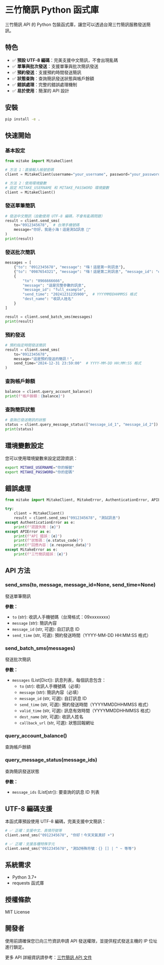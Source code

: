 # 三竹簡訊 Python 函式庫

三竹簡訊 API 的 Python 包裝函式庫，讓您可以透過台灣三竹簡訊服務發送簡訊。

## 特色

- ✅ **預設 UTF-8 編碼**：完美支援中文簡訊，不會出現亂碼
- ✅ **單筆與批次發送**：支援單筆與批次簡訊發送
- ✅ **預約發送**：支援預約時間發送簡訊
- ✅ **狀態查詢**：查詢簡訊發送狀態與帳戶餘額
- ✅ **錯誤處理**：完整的錯誤處理機制
- ✅ **易於使用**：簡潔的 API 設計

## 安裝

```bash
pip install -e .
```

## 快速開始

### 基本設定

```python
from mitake import MitakeClient

# 方法 1：直接輸入帳號密碼
client = MitakeClient(username="your_username", password="your_password")

# 方法 2：使用環境變數
# 設定 MITAKE_USERNAME 和 MITAKE_PASSWORD 環境變數
client = MitakeClient()
```

### 發送單筆簡訊

```python
# 發送中文簡訊（自動使用 UTF-8 編碼，不會有亂碼問題）
result = client.send_sms(
    to="0912345678",  # 台灣手機號碼
    message="你好，我是小海！這是測試訊息 🎉"
)
print(result)
```

### 發送批次簡訊

```python
messages = [
    {"to": "0912345678", "message": "嗨！這是第一則訊息"},
    {"to": "0987654321", "message": "嗨！這是第二則訊息", "message_id": "custom_id_1"},
    {
        "to": "0966666666", 
        "message": "這是完整參數的訊息",
        "message_id": "full_example",
        "send_time": "20241231235900",  # YYYYMMDDHHMMSS 格式
        "dest_name": "收訊人姓名"
    }
]

result = client.send_batch_sms(messages)
print(result)
```

### 預約發送

```python
# 預約指定時間發送簡訊
result = client.send_sms(
    to="0912345678",
    message="這是預約發送的簡訊！",
    send_time="2024-12-31 23:59:00"  # YYYY-MM-DD HH:MM:SS 格式
)
```

### 查詢帳戶餘額

```python
balance = client.query_account_balance()
print(f"帳戶餘額：{balance}")
```

### 查詢簡訊狀態

```python
# 查詢已發送簡訊的狀態
status = client.query_message_status(["message_id_1", "message_id_2"])
print(status)
```

## 環境變數設定

您可以使用環境變數來設定認證資訊：

```bash
export MITAKE_USERNAME="你的帳號"
export MITAKE_PASSWORD="你的密碼"
```

## 錯誤處理

```python
from mitake import MitakeClient, MitakeError, AuthenticationError, APIError

try:
    client = MitakeClient()
    result = client.send_sms("0912345678", "測試訊息")
except AuthenticationError as e:
    print(f"認證失敗：{e}")
except APIError as e:
    print(f"API 錯誤：{e}")
    print(f"狀態碼：{e.status_code}")
    print(f"回應內容：{e.response_data}")
except MitakeError as e:
    print(f"三竹簡訊錯誤：{e}")
```

## API 方法

### send_sms(to, message, message_id=None, send_time=None)
發送單筆簡訊

**參數：**
- `to` (str): 收訊人手機號碼（台灣格式：09xxxxxxxx）
- `message` (str): 簡訊內容
- `message_id` (str, 可選): 自訂訊息 ID
- `send_time` (str, 可選): 預約發送時間（YYYY-MM-DD HH:MM:SS 格式）

### send_batch_sms(messages)
發送批次簡訊

**參數：**
- `messages` (List[Dict]): 訊息列表，每個訊息包含：
  - `to` (str): 收訊人手機號碼（必填）
  - `message` (str): 簡訊內容（必填）
  - `message_id` (str, 可選): 自訂訊息 ID
  - `send_time` (str, 可選): 預約發送時間（YYYYMMDDHHMMSS 格式）
  - `valid_time` (str, 可選): 訊息有效時間（YYYYMMDDHHMMSS 格式）
  - `dest_name` (str, 可選): 收訊人姓名
  - `callback_url` (str, 可選): 狀態回報網址

### query_account_balance()
查詢帳戶餘額

### query_message_status(message_ids)
查詢簡訊發送狀態

**參數：**
- `message_ids` (List[str]): 要查詢的訊息 ID 列表

## UTF-8 編碼支援

本函式庫預設使用 UTF-8 編碼，完美支援中文簡訊：

```python
# ✅ 正確：支援中文、表情符號等
client.send_sms("0912345678", "你好！今天天氣真好 ☀️")

# ✅ 正確：支援各種特殊字元
client.send_sms("0912345678", "測試特殊符號：{} [] | ^ ~ 等等")
```

## 系統需求

- Python 3.7+
- requests 函式庫

## 授權條款

MIT License

## 開發者

使用前請確保您已向三竹資訊申請 API 發送權限，並提供程式發送主機的 IP 位址進行鎖定。

更多 API 詳細資訊請參考：[三竹簡訊 API 文件](HTTP_MitakeAPI_v2.14.pdf)